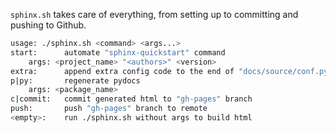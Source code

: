 `sphinx.sh` takes care of everything, from setting up to committing and pushing to Github. 

```bash
usage: ./sphinx.sh <command> <args...>
start:      automate "sphinx-quickstart" command
    args: <project_name> "<authors>" <version>
extra:      append extra config code to the end of "docs/source/conf.py"
p|py:       regenerate pydocs
    args: <package_name>
c|commit:   commit generated html to "gh-pages" branch
push:       push "gh-pages" branch to remote
<empty>:    run ./sphinx.sh without args to build html
```
